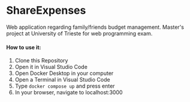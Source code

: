 # ShareExpenses
Web application regarding family/friends budget management. Master's project at University of Trieste for web programming exam. 

#### How to use it: #### 
1. Clone this Repository 
2. Open it in Visual Studio Code 
3. Open Docker Desktop in your computer
4. Open a Terminal in Visual Studio Code
5. Type ```docker compose up``` and press enter
6. In your browser, navigate to localhost:3000

